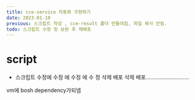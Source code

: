 ```yaml
---
title: cce-service 자동화 구현하기 
date: 2023-01-10
previous: 스크립트 작성 , cce-result 폴더 만들어짐, 파일 복사 안됨.
todo: 스크립트 수정 및 보완 후 재배포 
---
```


# script
- 스크립트 수정에 수정
에
수정
에
수
정
삭제
배포
삭제
배포............................


vm에 bosh dependency가되넴
